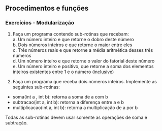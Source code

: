 <h2> Procedimentos e funções </h2>
<h3> Exercícios - Modularização </h3>


1. Faça um programa contendo sub-rotinas que recebam: </br>
a. Um número inteiro e que retorne o dobro deste número </br>
b. Dois números inteiros e que retorne o maior entre eles </br>
c. Três números reais e que retorne a média aritmética desses três números </br>
d. Um número inteiro e que retorne o valor do fatorial deste número </br>
e. Um número inteiro e positivo, que retorne a soma dos elementos inteiros existentes entre 1 e o número (inclusive) </br>

2. Faça um programa que receba dois números inteiros. Implemente as seguintes sub-rotinas: </br>
* soma(int a , int b): retorna a soma de a com b </br>
* subtracao(int a, int b): retorna a diferença entre a e b </br>
* multiplicacao(int a, int b): retorna a multiplicação de a por b </br>

Todas as sub-rotinas devem usar somente as operações de soma e subtração. </br>
